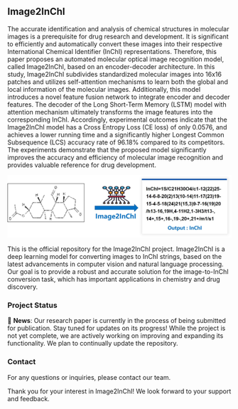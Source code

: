 ## Image2InChI
The accurate identification and analysis of chemical structures in molecular images is a prerequisite for drug research and development. It is significant to efficiently and automatically convert these images into their respective International Chemical Identifier (InChI) representations. Therefore, this paper proposes an automated molecular optical image recognition model, called Image2InChI, based on an encoder-decoder architecture. In this study, Image2InChI subdivides standardized molecular images into 16x16 patches and utilizes self-attention mechanisms to learn both the global and local information of the molecular images. Additionally, this model introduces a novel feature fusion network to integrate encoder and decoder features. The decoder of the Long Short-Term Memory (LSTM) model with attention mechanism ultimately transforms the image features into the corresponding InChI. Accordingly, experimental outcomes indicate that the Image2InChI model has a Cross Entropy Loss (CE loss) of only 0.0576, and achieves a lower running time and a significantly higher Longest Common Subsequence (LCS) accuracy rate of 96.18% compared to its competitors. The experiments demonstrate that the proposed model significantly improves the accuracy and efficiency of molecular image recognition and provides valuable reference for drug development.

<div align="center">
  <img src="https://github.com/SYUCT-sensia/Image2InChI/blob/dataset/Image2InChI.jpg">
</div>

This is the official repository for the Image2InChI project. Image2InChI is a deep learning model for converting images to InChI strings, based on the latest advancements in computer vision and natural language processing. Our goal is to provide a robust and accurate solution for the image-to-InChI conversion task, which has important applications in chemistry and drug discovery.

### Project Status

📢 **News**: 
Our research paper is currently in the process of being submitted for publication. Stay tuned for updates on its progress!
While the project is not yet complete, we are actively working on improving and expanding its functionality. We plan to continually update the repository.

### Contact

For any questions or inquiries, please contact our team.

Thank you for your interest in Image2InChI! We look forward to your support and feedback.

